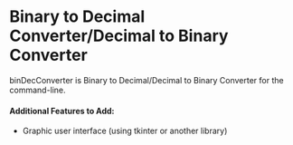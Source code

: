 # Binary to Decimal Converter/Decimal to Binary Converter
binDecConverter is Binary to Decimal/Decimal to Binary Converter for the command-line.

#### Additional Features to Add:
* Graphic user interface (using tkinter or another library)
